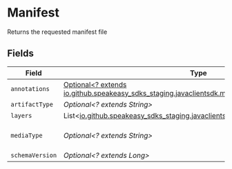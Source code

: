 # Manifest

Returns the requested manifest file


## Fields

| Field                                                                                                                              | Type                                                                                                                               | Required                                                                                                                           | Description                                                                                                                        |
| ---------------------------------------------------------------------------------------------------------------------------------- | ---------------------------------------------------------------------------------------------------------------------------------- | ---------------------------------------------------------------------------------------------------------------------------------- | ---------------------------------------------------------------------------------------------------------------------------------- |
| `annotations`                                                                                                                      | [Optional<? extends io.github.speakeasy_sdks_staging.javaclientsdk.models.shared.Annotations>](../../models/shared/Annotations.md) | :heavy_minus_sign:                                                                                                                 | Annotations                                                                                                                        |
| `artifactType`                                                                                                                     | *Optional<? extends String>*                                                                                                       | :heavy_minus_sign:                                                                                                                 | Type of artifact                                                                                                                   |
| `layers`                                                                                                                           | List<[io.github.speakeasy_sdks_staging.javaclientsdk.models.shared.V2Descriptor](../../models/shared/V2Descriptor.md)>             | :heavy_minus_sign:                                                                                                                 | List of V2 image layer information                                                                                                 |
| `mediaType`                                                                                                                        | *Optional<? extends String>*                                                                                                       | :heavy_minus_sign:                                                                                                                 | Media type usually application/vnd.docker.distribution.manifest.v2+json if this is in the accept header                            |
| `schemaVersion`                                                                                                                    | *Optional<? extends Long>*                                                                                                         | :heavy_minus_sign:                                                                                                                 | Schema version                                                                                                                     |